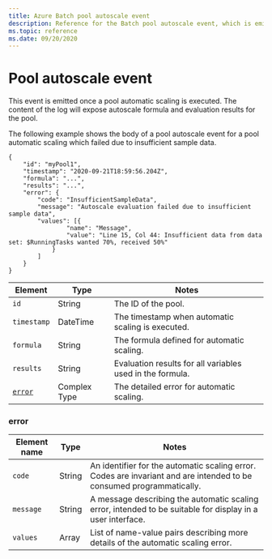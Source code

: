 ```yaml
---
title: Azure Batch pool autoscale event
description: Reference for the Batch pool autoscale event, which is emitted once a pool automatic scaling is executed. The content of the log will expose autoscale formula and evaluation results for the pool.
ms.topic: reference
ms.date: 09/20/2020
---
```


# Pool autoscale event

 This event is emitted once a pool automatic scaling is executed. The content of the log will expose autoscale formula and evaluation results for the pool.

 The following example shows the body of a pool autoscale event for a pool automatic scaling which failed due to insufficient sample data.

```
{
    "id": "myPool1",
    "timestamp": "2020-09-21T18:59:56.204Z",
    "formula": "...",
    "results": "...",
    "error": {
        "code": "InsufficientSampleData",
        "message": "Autoscale evaluation failed due to insufficient sample data",
        "values": [{
                "name": "Message",
                "value": "Line 15, Col 44: Insufficient data from data set: $RunningTasks wanted 70%, received 50%"
            }
        ]
    }
}
```

|Element|Type|Notes|
|-------------|----------|-----------|
|`id`|String|The ID of the pool.|
|`timestamp`|DateTime|The timestamp when automatic scaling is executed.|
|`formula`|String|The formula defined for automatic scaling.|
|`results`|String|Evaluation results for all variables used in the formula.|
|[`error`](#error)|Complex Type|The detailed error for automatic scaling.|

###  <a name="error"></a> error

|Element name|Type|Notes|
|------------------|----------|-----------|
|`code`|String|An identifier for the automatic scaling error. Codes are invariant and are intended to be consumed programmatically.|
|`message`|String|A message describing the automatic scaling error, intended to be suitable for display in a user interface.|
|`values`|Array|List of name-value pairs describing more details of the automatic scaling error.|

